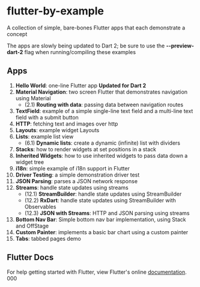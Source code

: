 # flutter-by-example
A collection of simple, bare-bones Flutter apps that each demonstrate a concept

The apps are slowly being updated to Dart 2; be sure to use the __--preview-dart-2__ flag when running/compiling these examples

## Apps

1. __Hello World__: one-line Flutter app __Updated for Dart 2__
2. __Material Navigation__: two screen Flutter that demonstrates navigation using Material
    * (2.1) __Routing with data__: passing data between navigation routes
3. __TextField__: example of a simple single-line text field and a multi-line text field with a submit button
4. __HTTP__: fetching text and images over http
5. __Layouts__: example widget Layouts
6. __Lists__: example list view
    * (6.1) __Dynamic lists__: create a dynamic (infinite) list with dividers 
7. __Stacks__: how to render widgets at set positions in a stack
8. __Inherited Widgets__: how to use inherited widgets to pass data down a widget tree
9. __i18n__: simple example of i18n support in Flutter
10. __Driver Testing__: a simple demonstration driver test
11. __JSON Parsing__: parses a JSON network response
12. __Streams__: handle state updates using streams
    * (12.1) __StreamBuilder__: handle state updates using StreamBuilder
    * (12.2) __RxDart__: handle state updates using StreamBuilder with Observables
    * (12.3) __JSON with Streams__: HTTP and JSON parsing using streams
13. __Bottom Nav Bar__: Simple bottom nav bar implementation, using Stack and OffStage
14. __Custom Painter__: implements a basic bar chart using a custom painter
15. __Tabs__: tabbed pages demo

## Flutter Docs

For help getting started with Flutter, view Flutter's online
[documentation](http://flutter.io/).
000
